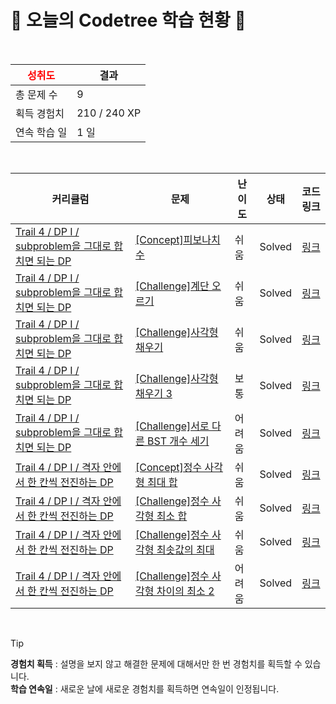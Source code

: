 # 🌲 오늘의 Codetree 학습 현황 🌲

<br />

| <span style="color:red;display:block;text-align:center;"> **성취도**</span> | 결과 |
|---|---|
| 총 문제 수 | 9 |
| 획득 경험치 | 210 / 240 XP |
| 연속 학습 일 | 1 일 |

<br />

|커리큘럼|문제|난이도|상태|코드 링크|
|---|---|---|---|---|
|[Trail 4 / DP I / subproblem을 그대로 합치면 되는 DP](https://https://en.codetree.ai/trail-info/intermediate-low/)|[[Concept]피보나치 수](https://https://en.codetree.ai/trails/complete/curated-cards/intro-fibonacci-number/)|쉬움|Solved|[링크](https://github.com/yoony97/coding-test/blob/main/250113/%ED%94%BC%EB%B3%B4%EB%82%98%EC%B9%98%20%EC%88%98/fibonacci-number.py)|
|[Trail 4 / DP I / subproblem을 그대로 합치면 되는 DP](https://https://en.codetree.ai/trail-info/intermediate-low/)|[[Challenge]계단 오르기](https://https://en.codetree.ai/trails/complete/curated-cards/challenge-climbing-stairs/)|쉬움|Solved|[링크](https://github.com/yoony97/coding-test/blob/main/250113/%EA%B3%84%EB%8B%A8%20%EC%98%A4%EB%A5%B4%EA%B8%B0/climbing-stairs.py)|
|[Trail 4 / DP I / subproblem을 그대로 합치면 되는 DP](https://https://en.codetree.ai/trail-info/intermediate-low/)|[[Challenge]사각형 채우기](https://https://en.codetree.ai/trails/complete/curated-cards/challenge-rectangle-fill/)|쉬움|Solved|[링크](https://github.com/yoony97/coding-test/blob/main/250113/%EC%82%AC%EA%B0%81%ED%98%95%20%EC%B1%84%EC%9A%B0%EA%B8%B0/rectangle-fill.py)|
|[Trail 4 / DP I / subproblem을 그대로 합치면 되는 DP](https://https://en.codetree.ai/trail-info/intermediate-low/)|[[Challenge]사각형 채우기 3](https://https://en.codetree.ai/trails/complete/curated-cards/challenge-rectangle-fill-3/)|보통|Solved|[링크](https://github.com/yoony97/coding-test/blob/main/250113/%EC%82%AC%EA%B0%81%ED%98%95%20%EC%B1%84%EC%9A%B0%EA%B8%B0%203/rectangle-fill-3.py)|
|[Trail 4 / DP I / subproblem을 그대로 합치면 되는 DP](https://https://en.codetree.ai/trail-info/intermediate-low/)|[[Challenge]서로 다른 BST 개수 세기](https://https://en.codetree.ai/trails/complete/curated-cards/challenge-number-of-unique-bst/)|어려움|Solved|[링크](https://github.com/yoony97/coding-test/blob/main/250113/%EC%84%9C%EB%A1%9C%20%EB%8B%A4%EB%A5%B8%20BST%20%EA%B0%9C%EC%88%98%20%EC%84%B8%EA%B8%B0/number-of-unique-bst.py)|
|[Trail 4 / DP I / 격자 안에서 한 칸씩 전진하는 DP](https://https://en.codetree.ai/trail-info/intermediate-low/)|[[Concept]정수 사각형 최대 합](https://https://en.codetree.ai/trails/complete/curated-cards/intro-maximum-sum-path-in-square/)|쉬움|Solved|[링크](https://github.com/yoony97/coding-test/blob/main/250113/%EC%A0%95%EC%88%98%20%EC%82%AC%EA%B0%81%ED%98%95%20%EC%B5%9C%EB%8C%80%20%ED%95%A9/maximum-sum-path-in-square.py)|
|[Trail 4 / DP I / 격자 안에서 한 칸씩 전진하는 DP](https://https://en.codetree.ai/trail-info/intermediate-low/)|[[Challenge]정수 사각형 최소 합](https://https://en.codetree.ai/trails/complete/curated-cards/challenge-minimum-sum-path-in-square/)|쉬움|Solved|[링크](https://github.com/yoony97/coding-test/blob/main/250113/%EC%A0%95%EC%88%98%20%EC%82%AC%EA%B0%81%ED%98%95%20%EC%B5%9C%EC%86%8C%20%ED%95%A9/minimum-sum-path-in-square.py)|
|[Trail 4 / DP I / 격자 안에서 한 칸씩 전진하는 DP](https://https://en.codetree.ai/trail-info/intermediate-low/)|[[Challenge]정수 사각형 최솟값의 최대](https://https://en.codetree.ai/trails/complete/curated-cards/challenge-maximin-path-in-square/)|쉬움|Solved|[링크](https://github.com/yoony97/coding-test/blob/main/250113/%EC%A0%95%EC%88%98%20%EC%82%AC%EA%B0%81%ED%98%95%20%EC%B5%9C%EC%86%9F%EA%B0%92%EC%9D%98%20%EC%B5%9C%EB%8C%80/maximin-path-in-square.py)|
|[Trail 4 / DP I / 격자 안에서 한 칸씩 전진하는 DP](https://https://en.codetree.ai/trail-info/intermediate-low/)|[[Challenge]정수 사각형 차이의 최소 2](https://https://en.codetree.ai/trails/complete/curated-cards/challenge-minimum-difference-on-the-integer-grid-2/)|어려움|Solved|[링크](https://github.com/yoony97/coding-test/blob/main/250113/%EC%A0%95%EC%88%98%20%EC%82%AC%EA%B0%81%ED%98%95%20%EC%B0%A8%EC%9D%B4%EC%9D%98%20%EC%B5%9C%EC%86%8C%202/minimum-difference-on-the-integer-grid-2.py)|


<br />

> [!TIP]
> **경험치 획득** : 설명을 보지 않고 해결한 문제에 대해서만 한 번 경험치를 획득할 수 있습니다.  
> **학습 연속일** : 새로운 날에 새로운 경험치를 획득하면 연속일이 인정됩니다.

